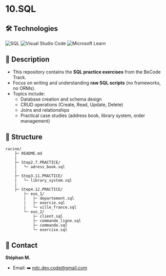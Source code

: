 # 10.SQL

## 🛠️ Technologies
![SQL](https://img.shields.io/badge/SQL-336791.svg?style=for-the-badge&logo=postgresql&logoColor=white)
![Visual Studio Code](https://img.shields.io/badge/Visual%20Studio%20Code-0078d7.svg?style=for-the-badge&logo=visual-studio-code&logoColor=white)
![Microsoft Learn](https://img.shields.io/badge/Microsoft_Learn-258ffa?style=for-the-badge&logo=microsoft&logoColor=white)

## 🎯 Description
- This repository contains the **SQL practice exercises** from the BeCode Track.  
- Focus on writing and understanding **raw SQL scripts** (no frameworks, no ORMs).  
- Topics include:  
  - Database creation and schema design  
  - CRUD operations (Create, Read, Update, Delete)  
  - Joins and relationships  
  - Practical case studies (address book, library system, order management)  

## 📂 Structure
```
racine/
    ├─ README.md
    |
    ├─ Step2.7.PRACTICE/
    |   └─ adress_book.sql
    |
    ├─ Step3.11.PRACTICE/
    |   └─ library_system.sql
    |
    ├─ Step4.12.PRACTICE/
        ├─ exo_1/
        |   ├─ departement.sql
        |   ├─ exercie.sql
        |   └─ ville_france.sql
        └─ exo_2/
            ├─ client.sql
            ├─ commande_ligne.sql
            ├─ commande.sql
            └─ exercise.sql
```

## 👤 Contact
**Stéphan M.**  
- Email: ➡️ ndc.dev.code@gmail.com
